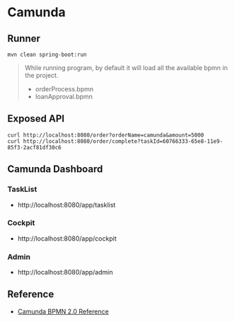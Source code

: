 # Camunda

## Runner
```
mvn clean spring-boot:run
```

> While running program, by default it will load all the available bpmn in the project.
>- orderProcess.bpmn
>- loanApproval.bpmn

## Exposed API
```
curl http://localhost:8080/order?orderName=camunda&amount=5000
curl http://localhost:8080/order/complete?taskId=60766333-65e8-11e9-85f3-2acf81df30c6
```

## Camunda Dashboard
### TaskList
- http://localhost:8080/app/tasklist

### Cockpit
- http://localhost:8080/app/cockpit

### Admin
- http://localhost:8080/app/admin

## Reference
- [Camunda BPMN 2.0 Reference](https://docs.camunda.org/manual/7.10/reference/bpmn20/)